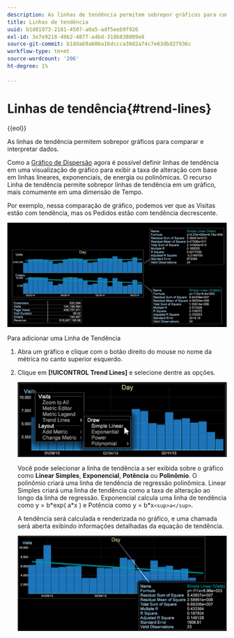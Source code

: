 ```yaml
---
description: As linhas de tendência permitem sobrepor gráficos para comparar e interpretar dados.
title: Linhas de tendência
uuid: b1d81973-2181-4507-a0a5-adf5eeb9f926
exl-id: 3e7e9218-49b2-4877-a4bd-318b838089e8
source-git-commit: b1dda69a606a16dccca30d2a74c7e63dbd27936c
workflow-type: tm+mt
source-wordcount: '206'
ht-degree: 1%

---
```


# Linhas de tendência{#trend-lines}

{{eol}}

As linhas de tendência permitem sobrepor gráficos para comparar e interpretar dados.

Como a [Gráfico de Dispersão](https://experienceleague.adobe.com/docs/data-workbench/using/client/analysis-visualizations/c-scat-plots.html) agora é possível definir linhas de tendência em uma visualização de gráfico para exibir a taxa de alteração com base em linhas lineares, exponenciais, de energia ou polinômicas. O recurso Linha de tendência permite sobrepor linhas de tendência em um gráfico, mais comumente em uma dimensão de Tempo.

Por exemplo, nessa comparação de gráfico, podemos ver que as Visitas estão com tendência, mas os Pedidos estão com tendência decrescente.

![](assets/trend_line.png)

Para adicionar uma Linha de Tendência

1. Abra um gráfico e clique com o botão direito do mouse no nome da métrica no canto superior esquerdo.
1. Clique em **[!UICONTROL Trend Lines]** e selecione dentre as opções.

   ![](assets/trend_line_graph.png)

   Você pode selecionar a linha de tendência a ser exibida sobre o gráfico como **Linear Simples**, **Exponencial**, **Potência** ou **Polinômio**. O polinômio criará uma linha de tendência de regressão polinômica. Linear Simples criará uma linha de tendência como a taxa de alteração ao longo da linha de regressão. Exponencial calcula uma linha de tendência como y = b&#42;exp( a&#42;x ) e Potência como y = b&#42;x`<sup>a</sup>`.

   A tendência será calculada e renderizada no gráfico, e uma chamada será aberta exibindo informações detalhadas da equação de tendência.

   ![](assets/trend_line_detail.png)

